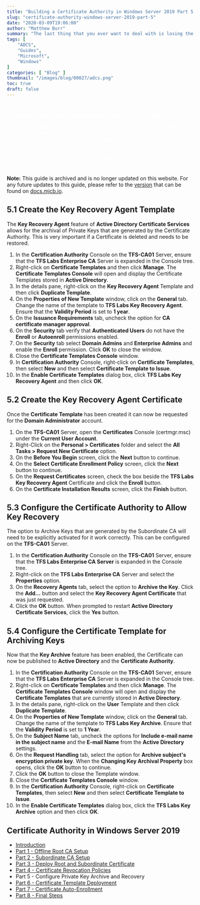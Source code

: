 ```yaml
---
title: "Building a Certificate Authority in Windows Server 2019 Part 5 - Private Key Archive and Recovery"
slug: "certificate-authority-windows-server-2019-part-5"
date: "2020-03-09T19:06:00"
author: "Matthew Burr"
summary: "The last thing that you ever want to deal with is losing the Private Key for an important Certificate. Luckily, this is easy to avoid with the use of Key Archiving directly to Active Directory."
tags: [
    "ADCS",
    "Guides",
    "Microsoft",
    "Windows"
]
categories: [ "Blog" ]
thumbnail: "/images/blog/00027/adcs.png"
toc: true
draft: false
---
```


<style type="text/css">
.pki-header {
    background-image: url("/images/blog/00027/pki-background.jpg");
    padding-top: 25px;
    padding-left: 25px;
    padding-right: 25px;
    color: #ffffff;
}
</style>

<div class="pki-header">
<strong>Practical Guide to PKI with Windows Server - First Edition</strong>

Now available for purchase, a complete book version of this guide. Includes an expanded version of this guide which includes over 300 screenshots, CLI configuration commands, quick start guide, additional details and more.

<div style="text-align:center; padding-top: 0px; padding-bottom: 25px;">
    <a href="/publications/practical-guide-to-pki-with-windows-server-first-edition/" style="color: #ffffff; cursor: pointer;" class="button mt-1" role="button" title="Learn More">Learn More</a>
</div>
</div>

**Note:** This guide is archived and is no longer updated on this website. For any future updates to this guide, please refer to the [version](https://docs.mjcb.io/microsoft/windows-server/windows-server-roles-features/adcs/adcs-windows-server-2019/adcs-windows-server-2019-part-5/) that can be found on [docs.mjcb.io](https://docs.mjcb.io/).

## 5.1 Create the Key Recovery Agent Template ##

The **Key Recovery Agent** feature of **Active Directory Certificate Services** allows for the archival of Private Keys that are generated by the Certificate Authority. This is very important if a Certificate is deleted and needs to be restored.

1. In the **Certification Authority** Console on the **TFS-CA01** Server, ensure that the **TFS Labs Enterprise CA** Server is expanded in the Console tree.
2. Right-click on **Certificate Templates** and then click **Manage**. The **Certificate Templates Console** will open and display the Certificate Templates stored in **Active Directory**.
3. In the details pane, right-click on the **Key Recovery Agent** Template and then click **Duplicate Template**.
4. On the **Properties of New Template** window, click on the **General** tab. Change the name of the template to **TFS Labs Key Recovery Agent**. Ensure that the **Validity Period** is set to **1 year**.
5. On the **Issuance Requirements** tab, uncheck the option for **CA certificate manager approval**.
6. On the **Security** tab verify that **Authenticated Users** do not have the **Enroll** or **Autoenroll** permissions enabled.
7. On the **Security** tab select **Domain Admins** and **Enterprise Admins** and enable the **Enroll** permission. Click **OK** to close the window.
8. Close the **Certificate Templates Console** window.
9. In **Certification Authority** Console, right-click on **Certificate Templates**, then select **New** and then select **Certificate Template to Issue**.
10. In the **Enable Certificate Templates** dialog box, click **TFS Labs Key Recovery Agent** and then click **OK**.

## 5.2 Create the Key Recovery Agent Certificate ##

Once the **Certificate Template** has been created it can now be requested for the **Domain Administrator** account.

1. On the **TFS-CA01** Server, open the **Certificates** Console (certmgr.msc) under the **Current User Account**.
2. Right-Click on the **Personal > Certificates** folder and select the **All Tasks > Request New Certificate** option.
3. On the **Before You Begin** screen, click the **Next** button to continue.
4. On the **Select Certificate Enrollment Policy** screen, click the **Next** button to continue.
5. On the **Request Certificates** screen, check the box beside the **TFS Labs Key Recovery Agent** Certificate and click the **Enroll** button.
6. On the **Certificate Installation Results** screen, click the **Finish** button.

## 5.3 Configure the Certificate Authority to Allow Key Recovery ##

The option to Archive Keys that are generated by the Subordinate CA will need to be explicitly activated for it work correctly. This can be configured on the **TFS-CA01** Server.

1. In the **Certification Authority** Console on the **TFS-CA01** Server, ensure that the **TFS Labs Enterprise CA Server** is expanded in the Console tree.
2. Right-click on the **TFS Labs Enterprise CA** Server and select the **Properties** option.
3. On the **Recovery Agents** tab, select the option to **Archive the Key**. Click the **Add...** button and select the **Key Recovery Agent Certificate** that was just requested.
4. Click the **OK** button. When prompted to restart **Active Directory Certificate Services**, click the **Yes** button.

## 5.4 Configure the Certificate Template for Archiving Keys ##

Now that the **Key Archive** feature has been enabled, the Certificate can now be published to **Active Directory** and the **Certificate Authority**.

1. In the **Certification Authority** Console on the **TFS-CA01** Server, ensure that the **TFS Labs Enterprise CA** Server is expanded in the Console tree.
2. Right-click on **Certificate Templates** and then click **Manage**. The **Certificate Templates Console** window will open and display the **Certificate Templates** that are currently stored in **Active Directory**.
3. In the details pane, right-click on the **User** Template and then click **Duplicate Template**.
4. On the **Properties of New Template** window, click on the **General** tab. Change the name of the template to **TFS Labs Key Archive**. Ensure that the **Validity Period** is set to **1 Year**.
5. On the **Subject Name** tab, uncheck the options for **Include e-mail name in the subject name** and the **E-mail Name** from the **Active Directory** settings.
6. On the **Request Handling** tab, select the option for **Archive subject's encryption private key**. When the **Changing Key Archival Property** box opens, click the **OK** button to continue.
7. Click the **OK** button to close the Template window.
8. Close the **Certificate Templates Console** window.
9. In the **Certification Authority** Console, right-click on **Certificate Templates**, then select **New** and then select **Certificate Template to Issue**.
10. In the **Enable Certificate Templates** dialog box, click the **TFS Labs Key Archive** option and then click **OK**.

## Certificate Authority in Windows Server 2019 ##

* [Introduction](/blog/2020/03/09/certificate-authority-windows-server-2019)
* [Part 1 - Offline Root CA Setup](/blog/2020/03/09/certificate-authority-windows-server-2019-part-1)
* [Part 2 - Subordinate CA Setup](/blog/2020/03/09/certificate-authority-windows-server-2019-part-2)
* [Part 3 - Deploy Root and Subordinate Certificate](/blog/2020/03/09/certificate-authority-windows-server-2019-part-3)
* [Part 4 - Certificate Revocation Policies](/blog/2020/03/09/certificate-authority-windows-server-2019-part-4)
* Part 5 - Configure Private Key Archive and Recovery
* [Part 6 - Certificate Template Deployment](/blog/2020/03/09/certificate-authority-windows-server-2019-part-6)
* [Part 7 - Certificate Auto-Enrollment](/blog/2020/03/09/certificate-authority-windows-server-2019-part-7)
* [Part 8 - Final Steps](/blog/2020/03/09/certificate-authority-windows-server-2019-part-8)
